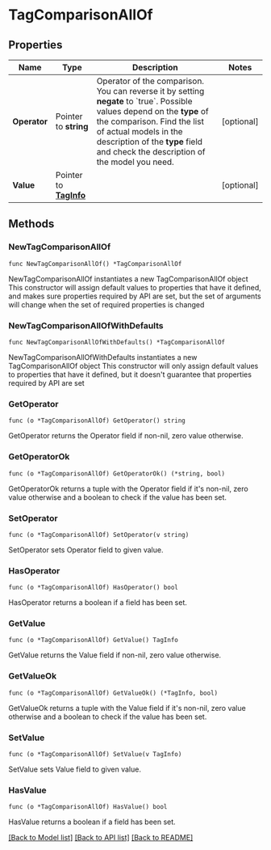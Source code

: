 # TagComparisonAllOf

## Properties

Name | Type | Description | Notes
------------ | ------------- | ------------- | -------------
**Operator** | Pointer to **string** | Operator of the comparison. You can reverse it by setting **negate** to &#x60;true&#x60;.   Possible values depend on the **type** of the comparison. Find the list of actual models in the description of the **type** field and check the description of the model you need. | [optional] 
**Value** | Pointer to [**TagInfo**](TagInfo.md) |  | [optional] 

## Methods

### NewTagComparisonAllOf

`func NewTagComparisonAllOf() *TagComparisonAllOf`

NewTagComparisonAllOf instantiates a new TagComparisonAllOf object
This constructor will assign default values to properties that have it defined,
and makes sure properties required by API are set, but the set of arguments
will change when the set of required properties is changed

### NewTagComparisonAllOfWithDefaults

`func NewTagComparisonAllOfWithDefaults() *TagComparisonAllOf`

NewTagComparisonAllOfWithDefaults instantiates a new TagComparisonAllOf object
This constructor will only assign default values to properties that have it defined,
but it doesn't guarantee that properties required by API are set

### GetOperator

`func (o *TagComparisonAllOf) GetOperator() string`

GetOperator returns the Operator field if non-nil, zero value otherwise.

### GetOperatorOk

`func (o *TagComparisonAllOf) GetOperatorOk() (*string, bool)`

GetOperatorOk returns a tuple with the Operator field if it's non-nil, zero value otherwise
and a boolean to check if the value has been set.

### SetOperator

`func (o *TagComparisonAllOf) SetOperator(v string)`

SetOperator sets Operator field to given value.

### HasOperator

`func (o *TagComparisonAllOf) HasOperator() bool`

HasOperator returns a boolean if a field has been set.

### GetValue

`func (o *TagComparisonAllOf) GetValue() TagInfo`

GetValue returns the Value field if non-nil, zero value otherwise.

### GetValueOk

`func (o *TagComparisonAllOf) GetValueOk() (*TagInfo, bool)`

GetValueOk returns a tuple with the Value field if it's non-nil, zero value otherwise
and a boolean to check if the value has been set.

### SetValue

`func (o *TagComparisonAllOf) SetValue(v TagInfo)`

SetValue sets Value field to given value.

### HasValue

`func (o *TagComparisonAllOf) HasValue() bool`

HasValue returns a boolean if a field has been set.


[[Back to Model list]](../README.md#documentation-for-models) [[Back to API list]](../README.md#documentation-for-api-endpoints) [[Back to README]](../README.md)


